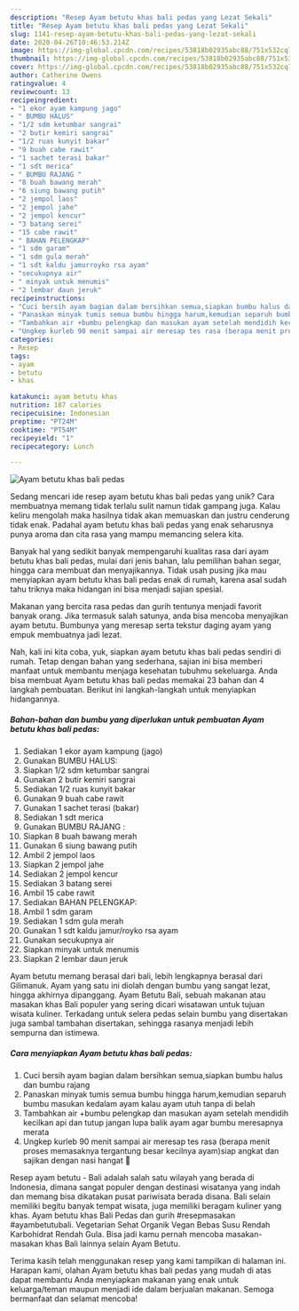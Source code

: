 ```yaml
---
description: "Resep Ayam betutu khas bali pedas yang Lezat Sekali"
title: "Resep Ayam betutu khas bali pedas yang Lezat Sekali"
slug: 1141-resep-ayam-betutu-khas-bali-pedas-yang-lezat-sekali
date: 2020-04-26T10:46:53.214Z
image: https://img-global.cpcdn.com/recipes/53818b02935abc88/751x532cq70/ayam-betutu-khas-bali-pedas-foto-resep-utama.jpg
thumbnail: https://img-global.cpcdn.com/recipes/53818b02935abc88/751x532cq70/ayam-betutu-khas-bali-pedas-foto-resep-utama.jpg
cover: https://img-global.cpcdn.com/recipes/53818b02935abc88/751x532cq70/ayam-betutu-khas-bali-pedas-foto-resep-utama.jpg
author: Catherine Owens
ratingvalue: 4
reviewcount: 13
recipeingredient:
- "1 ekor ayam kampung jago"
- " BUMBU HALUS"
- "1/2 sdm ketumbar sangrai"
- "2 butir kemiri sangrai"
- "1/2 ruas kunyit bakar"
- "9 buah cabe rawit"
- "1 sachet terasi bakar"
- "1 sdt merica"
- " BUMBU RAJANG "
- "8 buah bawang merah"
- "6 siung bawang putih"
- "2 jempol laos"
- "2 jempol jahe"
- "2 jempol kencur"
- "3 batang serei"
- "15 cabe rawit"
- " BAHAN PELENGKAP"
- "1 sdm garam"
- "1 sdm gula merah"
- "1 sdt kaldu jamurroyko rsa ayam"
- "secukupnya air"
- " minyak untuk menumis"
- "2 lembar daun jeruk"
recipeinstructions:
- "Cuci bersih ayam bagian dalam bersihkan semua,siapkan bumbu halus dan bumbu rajang"
- "Panaskan minyak tumis semua bumbu hingga harum,kemudian separuh bumbu masukan kedalam ayam kalau ayam utuh tanpa di belah"
- "Tambahkan air +bumbu pelengkap dan masukan ayam setelah mendidih kecilkan api dan tutup jangan lupa balik ayam agar bumbu meresapnya merata"
- "Ungkep kurleb 90 menit sampai air meresap tes rasa (berapa menit proses memasaknya tergantung besar kecilnya ayam)siap angkat dan sajikan dengan nasi hangat 🥰"
categories:
- Resep
tags:
- ayam
- betutu
- khas

katakunci: ayam betutu khas 
nutrition: 187 calories
recipecuisine: Indonesian
preptime: "PT24M"
cooktime: "PT54M"
recipeyield: "1"
recipecategory: Lunch

---
```



![Ayam betutu khas bali pedas](https://img-global.cpcdn.com/recipes/53818b02935abc88/751x532cq70/ayam-betutu-khas-bali-pedas-foto-resep-utama.jpg)

Sedang mencari ide resep ayam betutu khas bali pedas yang unik? Cara membuatnya memang tidak terlalu sulit namun tidak gampang juga. Kalau keliru mengolah maka hasilnya tidak akan memuaskan dan justru cenderung tidak enak. Padahal ayam betutu khas bali pedas yang enak seharusnya punya aroma dan cita rasa yang mampu memancing selera kita.

Banyak hal yang sedikit banyak mempengaruhi kualitas rasa dari ayam betutu khas bali pedas, mulai dari jenis bahan, lalu pemilihan bahan segar, hingga cara membuat dan menyajikannya. Tidak usah pusing jika mau menyiapkan ayam betutu khas bali pedas enak di rumah, karena asal sudah tahu triknya maka hidangan ini bisa menjadi sajian spesial.

Makanan yang bercita rasa pedas dan gurih tentunya menjadi favorit banyak orang. Jika termasuk salah satunya, anda bisa mencoba menyajikan ayam betutu. Bumbunya yang meresap serta tekstur daging ayam yang empuk membuatnya jadi lezat.


Nah, kali ini kita coba, yuk, siapkan ayam betutu khas bali pedas sendiri di rumah. Tetap dengan bahan yang sederhana, sajian ini bisa memberi manfaat untuk membantu menjaga kesehatan tubuhmu sekeluarga. Anda bisa membuat Ayam betutu khas bali pedas memakai 23 bahan dan 4 langkah pembuatan. Berikut ini langkah-langkah untuk menyiapkan hidangannya.

<!--inarticleads1-->

##### Bahan-bahan dan bumbu yang diperlukan untuk pembuatan Ayam betutu khas bali pedas:

1. Sediakan 1 ekor ayam kampung (jago)
1. Gunakan  BUMBU HALUS:
1. Siapkan 1/2 sdm ketumbar sangrai
1. Gunakan 2 butir kemiri sangrai
1. Sediakan 1/2 ruas kunyit bakar
1. Gunakan 9 buah cabe rawit
1. Gunakan 1 sachet terasi (bakar)
1. Sediakan 1 sdt merica
1. Gunakan  BUMBU RAJANG :
1. Siapkan 8 buah bawang merah
1. Gunakan 6 siung bawang putih
1. Ambil 2 jempol laos
1. Siapkan 2 jempol jahe
1. Sediakan 2 jempol kencur
1. Sediakan 3 batang serei
1. Ambil 15 cabe rawit
1. Sediakan  BAHAN PELENGKAP:
1. Ambil 1 sdm garam
1. Sediakan 1 sdm gula merah
1. Gunakan 1 sdt kaldu jamur/royko rsa ayam
1. Gunakan secukupnya air
1. Siapkan  minyak untuk menumis
1. Siapkan 2 lembar daun jeruk


Ayam betutu memang berasal dari bali, lebih lengkapnya berasal dari Gilimanuk. Ayam yang satu ini diolah dengan bumbu yang sangat lezat, hingga akhirnya dipanggang. Ayam Betutu Bali, sebuah makanan atau masakan khas Bali populer yang sering dicari wisatawan untuk tujuan wisata kuliner. Terkadang untuk selera pedas selain bumbu yang disertakan juga sambal tambahan disertakan, sehingga rasanya menjadi lebih sempurna dan istimewa. 

<!--inarticleads2-->

##### Cara menyiapkan Ayam betutu khas bali pedas:

1. Cuci bersih ayam bagian dalam bersihkan semua,siapkan bumbu halus dan bumbu rajang
1. Panaskan minyak tumis semua bumbu hingga harum,kemudian separuh bumbu masukan kedalam ayam kalau ayam utuh tanpa di belah
1. Tambahkan air +bumbu pelengkap dan masukan ayam setelah mendidih kecilkan api dan tutup jangan lupa balik ayam agar bumbu meresapnya merata
1. Ungkep kurleb 90 menit sampai air meresap tes rasa (berapa menit proses memasaknya tergantung besar kecilnya ayam)siap angkat dan sajikan dengan nasi hangat 🥰


Resep ayam betutu - Bali adalah salah satu wilayah yang berada di Indonesia, dimana sangat populer dengan destinasi wisatanya yang indah dan memang bisa dikatakan pusat pariwisata berada disana. Bali selain memiliki begitu banyak tempat wisata, juga memiliki beragam kuliner yang khas. Ayam betutu khas Bali Pedas dan gurih #resepmasakan #ayambetutubali. Vegetarian Sehat Organik Vegan Bebas Susu Rendah Karbohidrat Rendah Gula. Bisa jadi kamu pernah mencoba masakan-masakan khas Bali lainnya selain Ayam Betutu. 

Terima kasih telah menggunakan resep yang kami tampilkan di halaman ini. Harapan kami, olahan Ayam betutu khas bali pedas yang mudah di atas dapat membantu Anda menyiapkan makanan yang enak untuk keluarga/teman maupun menjadi ide dalam berjualan makanan. Semoga bermanfaat dan selamat mencoba!
